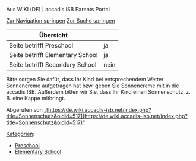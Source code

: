 Aus WIKI (DE) | accadis ISB Parents Portal

[Zur Navigation springen](https://de.wiki.accadis-isb.net/Sonnenschutz#mw-head) [Zur Suche springen](https://de.wiki.accadis-isb.net/Sonnenschutz#searchInput)

| Übersicht | |
| --- | --- |
| Seite betrifft Preschool | ja |
| Seite betrifft Elementary School | ja |
| Seite betrifft Secondary School | nein |

Bitte sorgen Sie dafür, dass Ihr Kind bei entsprechendem Wetter Sonnencreme aufgetragen hat bzw. geben Sie Sonnencreme mit in die accadis ISB. Außerdem bitten wir Sie, dass Ihr Kind einen Sonnenschutz, z. B. eine Kappe mitbringt.

Abgerufen von „[https://de.wiki.accadis-isb.net/index.php?title=Sonnenschutz&oldid=517](https://de.wiki.accadis-isb.net/index.php?title=Sonnenschutz&oldid=517)“

[Kategorien](https://de.wiki.accadis-isb.net/Spezial:Kategorien "Spezial:Kategorien"):

-   [Preschool](https://de.wiki.accadis-isb.net/Kategorie:Preschool "Kategorie:Preschool")
-   [Elementary School](https://de.wiki.accadis-isb.net/Kategorie:Elementary_School "Kategorie:Elementary School")